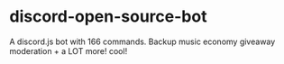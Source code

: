 # discord-open-source-bot
A discord.js bot with 166 commands. Backup music economy giveaway moderation + a LOT more!
cool!
